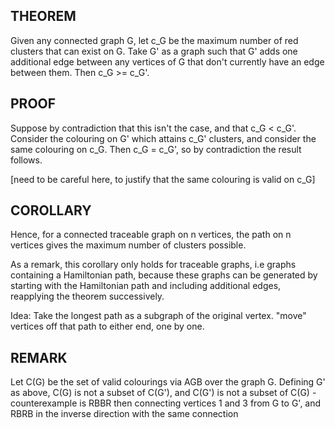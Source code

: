 ## THEOREM

Given any connected graph G, let c_G be the maximum number of red clusters that can exist on G. Take G' as a graph such that G' adds one additional edge between any vertices of G that don't currently have an edge between them. Then c_G >= c_G'.

## PROOF





Suppose by contradiction that this isn't the case, and that c_G < c_G'. Consider the colouring on G' which attains c_G' clusters, and consider the same colouring on c_G. Then c_G = c_G', so by contradiction the result follows.

[need to be careful here, to justify that the same colouring is valid on c_G]

## COROLLARY

Hence, for a connected traceable graph on n vertices, the path on n vertices gives the maximum number of clusters possible.

As a remark, this corollary only holds for traceable graphs, i.e graphs containing a Hamiltonian path, because these graphs can be generated by starting with the Hamiltonian path and including additional edges, reapplying the theorem successively.

Idea: Take the longest path as a subgraph of the original vertex. "move" vertices off that path to either end, one by one.

## REMARK

Let C(G) be the set of valid colourings via AGB over the graph G. Defining G' as above, C(G) is not a subset of C(G'), and C(G') is not a subset of C(G) - counterexample is RBBR then connecting vertices 1 and 3 from G to G', and RBRB in the inverse direction with the same connection